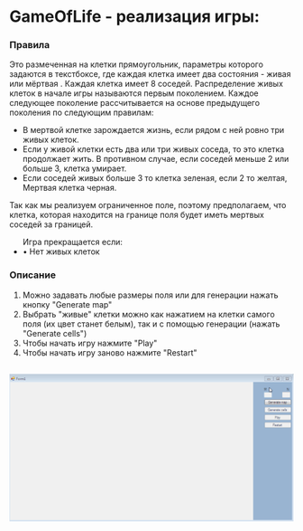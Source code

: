 # GameOfLife - реализация игры:
<h3> Правила </h3>
   <p>Это размеченная на клетки прямоугольник, параметры которого задаются в
текстбоксе, где каждая клетка имеет два состояния - живая или мёртвая .
Каждая клетка имеет 8 соседей. Распределение живых клеток в начале игры
называются первым поколением. Каждое следующее поколение рассчитывается на основе
предыдущего поколения по следующим правилам:
<ul>
<li> В мертвой клетке зарождается жизнь, если рядом с ней ровно три живых
клеток.
<li> Если у живой клетки есть два или три живых соседа, то это клетка
продолжает жить. В противном случае, если соседей меньше 2 или
больше 3, клетка умирает.
<li> Если соседей живых больше 3 то клетка зеленая, если 2 то желтая,
Мертвая клетка черная.
</ul>
<p>Так как мы реализуем ограниченное поле, поэтому предполагаем, что клетка,
которая находится на границе поля будет иметь мертвых соседей за границей.
<p><ul>Игра прекращается если:
<li>• Нет живых клеток</li></ul>
<h3> Описание </h3>
   <ol>
   <li>Можно задавать любые размеры поля или для генерации нажать кнопку "Generate map"</li>
   <li>Выбрать "живые" клетки можно как нажатием на клетки самого поля (их цвет станет белым), так и с помощью генерации (нажать "Generate cells")  </li>
   <li>Чтобы начать игру нажмите "Play"</li>
   <li>Чтобы начать игру заново нажмите "Restart"</li>
   </ol>

<p><h2>
   <img src="https://github.com/AAAvagyan/GameOfLife/blob/main/GameOfLife/game_of_life.gif" />
</h>
